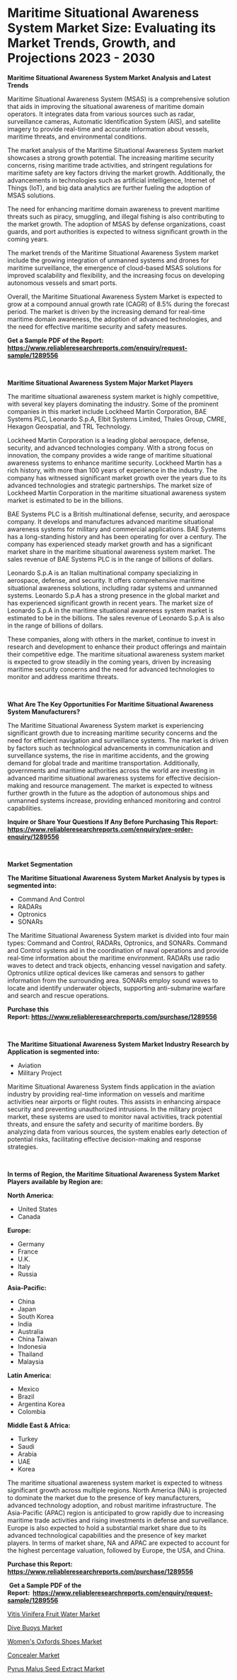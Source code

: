 <p><h1>Maritime Situational Awareness System Market Size: Evaluating its Market Trends, Growth, and Projections 2023 - 2030</h1></p><p><strong>Maritime Situational Awareness System Market Analysis and Latest Trends</strong></p>
<p><p>Maritime Situational Awareness System (MSAS) is a comprehensive solution that aids in improving the situational awareness of maritime domain operators. It integrates data from various sources such as radar, surveillance cameras, Automatic Identification System (AIS), and satellite imagery to provide real-time and accurate information about vessels, maritime threats, and environmental conditions.</p><p>The market analysis of the Maritime Situational Awareness System market showcases a strong growth potential. The increasing maritime security concerns, rising maritime trade activities, and stringent regulations for maritime safety are key factors driving the market growth. Additionally, the advancements in technologies such as artificial intelligence, Internet of Things (IoT), and big data analytics are further fueling the adoption of MSAS solutions.</p><p>The need for enhancing maritime domain awareness to prevent maritime threats such as piracy, smuggling, and illegal fishing is also contributing to the market growth. The adoption of MSAS by defense organizations, coast guards, and port authorities is expected to witness significant growth in the coming years.</p><p>The market trends of the Maritime Situational Awareness System market include the growing integration of unmanned systems and drones for maritime surveillance, the emergence of cloud-based MSAS solutions for improved scalability and flexibility, and the increasing focus on developing autonomous vessels and smart ports.</p><p>Overall, the Maritime Situational Awareness System Market is expected to grow at a compound annual growth rate (CAGR) of 8.5% during the forecast period. The market is driven by the increasing demand for real-time maritime domain awareness, the adoption of advanced technologies, and the need for effective maritime security and safety measures.</p></p>
<p><strong>Get a Sample PDF of the Report:&nbsp; <a href="https://www.reliableresearchreports.com/enquiry/request-sample/1289556">https://www.reliableresearchreports.com/enquiry/request-sample/1289556</a></strong></p>
<p>&nbsp;</p>
<p><strong>Maritime Situational Awareness System Major Market Players</strong></p>
<p><p>The maritime situational awareness system market is highly competitive, with several key players dominating the industry. Some of the prominent companies in this market include Lockheed Martin Corporation, BAE Systems PLC, Leonardo S.p.A, Elbit Systems Limited, Thales Group, CMRE, Hexagon Geospatial, and TRL Technology. </p><p>Lockheed Martin Corporation is a leading global aerospace, defense, security, and advanced technologies company. With a strong focus on innovation, the company provides a wide range of maritime situational awareness systems to enhance maritime security. Lockheed Martin has a rich history, with more than 100 years of experience in the industry. The company has witnessed significant market growth over the years due to its advanced technologies and strategic partnerships. The market size of Lockheed Martin Corporation in the maritime situational awareness system market is estimated to be in the billions.</p><p>BAE Systems PLC is a British multinational defense, security, and aerospace company. It develops and manufactures advanced maritime situational awareness systems for military and commercial applications. BAE Systems has a long-standing history and has been operating for over a century. The company has experienced steady market growth and has a significant market share in the maritime situational awareness system market. The sales revenue of BAE Systems PLC is in the range of billions of dollars.</p><p>Leonardo S.p.A is an Italian multinational company specializing in aerospace, defense, and security. It offers comprehensive maritime situational awareness solutions, including radar systems and unmanned systems. Leonardo S.p.A has a strong presence in the global market and has experienced significant growth in recent years. The market size of Leonardo S.p.A in the maritime situational awareness system market is estimated to be in the billions. The sales revenue of Leonardo S.p.A is also in the range of billions of dollars.</p><p>These companies, along with others in the market, continue to invest in research and development to enhance their product offerings and maintain their competitive edge. The maritime situational awareness system market is expected to grow steadily in the coming years, driven by increasing maritime security concerns and the need for advanced technologies to monitor and address maritime threats.</p></p>
<p>&nbsp;</p>
<p><strong>What Are The Key Opportunities For Maritime Situational Awareness System Manufacturers?</strong></p>
<p><p>The Maritime Situational Awareness System market is experiencing significant growth due to increasing maritime security concerns and the need for efficient navigation and surveillance systems. The market is driven by factors such as technological advancements in communication and surveillance systems, the rise in maritime accidents, and the growing demand for global trade and maritime transportation. Additionally, governments and maritime authorities across the world are investing in advanced maritime situational awareness systems for effective decision-making and resource management. The market is expected to witness further growth in the future as the adoption of autonomous ships and unmanned systems increase, providing enhanced monitoring and control capabilities.</p></p>
<p><strong>Inquire or Share Your Questions If Any Before Purchasing This Report: <a href="https://www.reliableresearchreports.com/enquiry/pre-order-enquiry/1289556">https://www.reliableresearchreports.com/enquiry/pre-order-enquiry/1289556</a></strong></p>
<p>&nbsp;</p>
<p><strong>Market Segmentation</strong></p>
<p><strong>The Maritime Situational Awareness System Market Analysis by types is segmented into:</strong></p>
<p><ul><li>Command And Control</li><li>RADARs</li><li>Optronics</li><li>SONARs</li></ul></p>
<p><p>The Maritime Situational Awareness System market is divided into four main types: Command and Control, RADARs, Optronics, and SONARs. Command and Control systems aid in the coordination of naval operations and provide real-time information about the maritime environment. RADARs use radio waves to detect and track objects, enhancing vessel navigation and safety. Optronics utilize optical devices like cameras and sensors to gather information from the surrounding area. SONARs employ sound waves to locate and identify underwater objects, supporting anti-submarine warfare and search and rescue operations.</p></p>
<p><strong>Purchase this Report:&nbsp;<a href="https://www.reliableresearchreports.com/purchase/1289556">https://www.reliableresearchreports.com/purchase/1289556</a></strong></p>
<p>&nbsp;</p>
<p><strong>The Maritime Situational Awareness System Market Industry Research by Application is segmented into:</strong></p>
<p><ul><li>Aviation</li><li>Military Project</li></ul></p>
<p><p>Maritime Situational Awareness System finds application in the aviation industry by providing real-time information on vessels and maritime activities near airports or flight routes. This assists in enhancing airspace security and preventing unauthorized intrusions. In the military project market, these systems are used to monitor naval activities, track potential threats, and ensure the safety and security of maritime borders. By analyzing data from various sources, the system enables early detection of potential risks, facilitating effective decision-making and response strategies.</p></p>
<p>&nbsp;</p>
<p><strong>In terms of Region, the Maritime Situational Awareness System Market Players available by Region are:</strong></p>
<p>
    <p> <strong> North America: </strong>
        <ul>
            <li>United States</li>
            <li>Canada</li>
        </ul>
        </p> 
    <p> <strong> Europe: </strong>
        <ul>
            <li>Germany</li>
            <li>France</li>
            <li>U.K.</li>
            <li>Italy</li>
            <li>Russia</li>
        </ul>
        </p> 
    <p> <strong> Asia-Pacific: </strong>
        <ul>
            <li>China</li>
            <li>Japan</li>
            <li>South Korea</li>
            <li>India</li>
            <li>Australia</li>
            <li>China Taiwan</li>
            <li>Indonesia</li>
            <li>Thailand</li>
            <li>Malaysia</li>
        </ul>
        </p> 
    <p> <strong> Latin America: </strong>
        <ul>
            <li>Mexico</li>
            <li>Brazil</li>
            <li>Argentina Korea</li>
            <li>Colombia</li>
        </ul>
        </p> 
    <p> <strong> Middle East & Africa: </strong>
        <ul>
            <li>Turkey</li>
            <li>Saudi</li>
            <li>Arabia</li>
            <li>UAE</li>
            <li>Korea</li>
        </ul>
    </p>
    </p>
<p><p>The maritime situational awareness system market is expected to witness significant growth across multiple regions. North America (NA) is projected to dominate the market due to the presence of key manufacturers, advanced technology adoption, and robust maritime infrastructure. The Asia-Pacific (APAC) region is anticipated to grow rapidly due to increasing maritime trade activities and rising investments in defense and surveillance. Europe is also expected to hold a substantial market share due to its advanced technological capabilities and the presence of key market players. In terms of market share, NA and APAC are expected to account for the highest percentage valuation, followed by Europe, the USA, and China.</p></p>
<p><strong>Purchase this Report: <a href="https://www.reliableresearchreports.com/purchase/1289556">https://www.reliableresearchreports.com/purchase/1289556</a></strong></p>
<p>&nbsp;<strong>Get a Sample PDF of the Report:&nbsp;&nbsp;<a href="https://www.reliableresearchreports.com/enquiry/request-sample/1289556">https://www.reliableresearchreports.com/enquiry/request-sample/1289556</a></strong></p>
<p><strong></strong></p>
<p><p><a href="https://medium.com/@timothychapman46/vitis-vinifera-fruit-water-market-competitive-analysis-market-trends-and-forecast-to-2030-27fb499f0d61">Vitis Vinifera Fruit Water Market</a></p><p><a href="https://www.linkedin.com/pulse/dive-buoys-market-size-growth-forecast-from-2023--qrwre/">Dive Buoys Market</a></p><p><a href="https://www.linkedin.com/pulse/womens-oxfords-shoes-market-research-report-provides-thorough-5r4ie/">Women's Oxfords Shoes Market</a></p><p><a href="https://www.linkedin.com/pulse/concealer-market-research-report-unlocks-analysis-financial-nfcue/">Concealer Market</a></p><p><a href="https://medium.com/@frankpeters35/pyrus-malus-seed-extract-market-insights-into-market-cagr-market-trends-and-growth-strategies-1b7293708f85">Pyrus Malus Seed Extract Market</a></p></p>